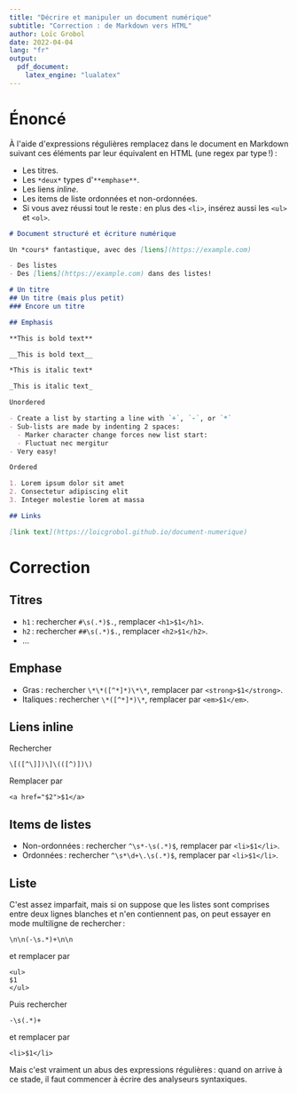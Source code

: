 ```yaml
---
title: "Décrire et manipuler un document numérique"
subtitle: "Correction : de Markdown vers HTML" 
author: Loïc Grobol
date: 2022-04-04
lang: "fr"
output:
  pdf_document:
    latex_engine: "lualatex"
---
```


# Énoncé

À l'aide d'expressions régulières remplacez dans le document en Markdown suivant ces éléments par
leur équivalent en HTML (une regex par type !) :

- Les titres.
- Les `*deux*` types d'`**emphase**`.
- Les liens *inline*.
- Les items de liste ordonnées et non-ordonnées.
- Si vous avez réussi tout le reste : en plus des `<li>`, insérez aussi les `<ul>` et `<ol>`.

```md
# Document structuré et écriture numérique

Un *cours* fantastique, avec des [liens](https://example.com)

- Des listes
- Des [liens](https://example.com) dans des listes!

# Un titre
## Un titre (mais plus petit)
### Encore un titre

## Emphasis

**This is bold text**

__This is bold text__

*This is italic text*

_This is italic text_

Unordered

- Create a list by starting a line with `+`, `-`, or `*`
- Sub-lists are made by indenting 2 spaces:
  - Marker character change forces new list start:
  - Fluctuat nec mergitur
- Very easy!

Ordered

1. Lorem ipsum dolor sit amet
2. Consectetur adipiscing elit
3. Integer molestie lorem at massa

## Links

[link text](https://loicgrobol.github.io/document-numerique)
```

# Correction

## Titres

- `h1` : rechercher `#\s(.*)$.`, remplacer `<h1>$1</h1>`.
- `h2` : rechercher `##\s(.*)$.`, remplacer `<h2>$1</h2>`.
- …

## Emphase

- Gras : rechercher `\*\*([^*]*)\*\*`, remplacer par `<strong>$1</strong>`.
- Italiques : rechercher `\*([^*]*)\*`, remplacer par `<em>$1</em>`.

## Liens inline

Rechercher

```regexp
\[([^\]])\]\(([^)])\)
```

Remplacer par

```regexp
<a href="$2">$1</a>
```

## Items de listes

- Non-ordonnées : rechercher `^\s*-\s(.*)$`, remplacer par `<li>$1</li>`.
- Ordonnées : rechercher `^\s*\d+\.\s(.*)$`, remplacer par `<li>$1</li>`.

## Liste

C'est assez imparfait, mais si on suppose que les listes sont comprises entre deux lignes blanches
et n'en contiennent pas, on peut essayer en mode multiligne de rechercher :

```regexp
\n\n(-\s.*)+\n\n
```

et remplacer par

```regexp
<ul>
$1
</ul>
```

Puis rechercher

```regexp
-\s(.*)+
```

et remplacer par

```regexp
<li>$1</li>
```

Mais c'est vraiment un abus des expressions régulières : quand on arrive à ce stade, il faut
commencer à écrire des analyseurs syntaxiques.

